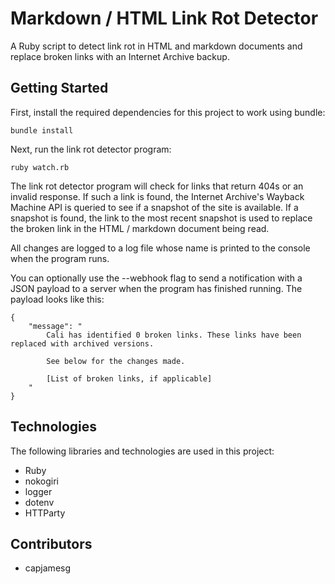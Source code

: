 # Markdown / HTML Link Rot Detector

A Ruby script to detect link rot in HTML and markdown documents and replace broken links with an Internet Archive backup.

## Getting Started

First, install the required dependencies for this project to work using bundle:

    bundle install

Next, run the link rot detector program:

    ruby watch.rb

The link rot detector program will check for links that return 404s or an invalid response. If such a link is found, the Internet Archive's Wayback Machine API is queried to see if a snapshot of the site is available. If a snapshot is found, the link to the most recent snapshot is used to replace the broken link in the HTML / markdown document being read.

All changes are logged to a log file whose name is printed to the console when the program runs.

You can optionally use the --webhook flag to send a notification with a JSON payload to a server when the program has finished running. The payload looks like this:

    {
        "message": "
            Cali has identified 0 broken links. These links have been replaced with archived versions.

            See below for the changes made.

            [List of broken links, if applicable]
        "
    }

## Technologies

The following libraries and technologies are used in this project:

- Ruby
- nokogiri
- logger
- dotenv
- HTTParty

## Contributors

- capjamesg